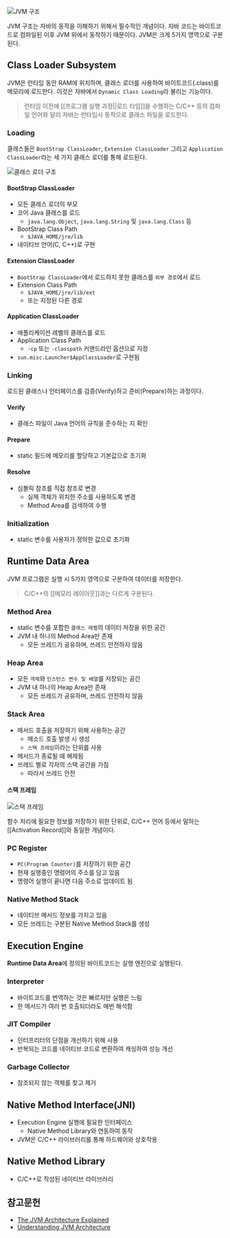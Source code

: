 
![JVM 구조](https://www.javainterviewpoint.com/java-virtual-machine-architecture-in-java/jvm-architecture/)

JVM 구조는 자바의 동작을 이해하기 위해서 필수적인 개념이다. 자바 코드는 바이트코드로 컴파일된 이후 JVM 위에서 동작하기 때문이다. JVM은 크게 5가지 영역으로 구분된다.

Class Loader Subsystem
---

JVM은 런타임 동안 RAM에 위치하며, 클래스 로더를 사용하여 바이트코드(.class)를 메모리에 로드한다. 이것은 자바에서 `Dynamic Class Loading`라 불리는 기능이다.

> 런타임 이전에 [[프로그램 실행 과정||로드 타임]]을 수행하는 C/C++ 등의 컴파일 언어와 달리 자바는 런타임시 동적으로 클래스 파일을 로드한다.

### Loading

클래스들은 `BootStrap ClassLoader`, `Extension ClassLoader` 그리고 `Application ClassLoader`라는 세 가지 클래스 로더를 통해 로드된다.

![클래스 로더 구조](https://miro.medium.com/v2/resize:fit:1280/0*MCf4PciEbMGwOL6L)

#### BootStrap ClassLoader

- 모든 클래스 로더의 부모
- 코어 Java 클래스를 로드
	- `java.lang.Object`, `java.lang.String` 및 `java.lang.Class` 등
- BootStrap Class Path
	- `$JAVA_HOME/jre/lib`
- 네이티브 언어(C, C++)로 구현

#### Extension ClassLoader

- `BootStrap ClassLoader`에서 로드하지 못한 클래스를 `외부 경로`에서 로드
- Extension Class Path
	- `$JAVA_HOME/jre/lib/ext`
	- 또는 지정된 다른 경로

#### Application ClassLoader

- 애플리케이션 레벨의 클래스를 로드
- Application Class Path
	- `-cp` 또는 `-classpath` 커맨드라인 옵션으로 지정
- `sun.misc.Launcher$AppClassLoader`로 구현됨

### Linking

로드된 클래스나 인터페이스를 검증(Verify)하고 준비(Prepare)하는 과정이다.

#### Verify

- 클래스 파일이 Java 언어의 규칙을 준수하는 지 확인

#### Prepare

- static 필드에 메모리를 할당하고 기본값으로 초기화

#### Resolve

- 심볼릭 참조를 직접 참조로 변경
	- 실제 객체가 위치한 주소를 사용하도록 변경
	- Method Area를 검색하여 수행

### Initialization

- static 변수를 사용자가 정의한 값으로 초기화

Runtime Data Area
---

JVM 프로그램은 실행 시 5가지 영역으로 구분하여 데이터를 저장한다.

> C/C++의 [[메모리 레이아웃]]과는 다르게 구분된다.

### Method Area

- static 변수를 포함한 `클래스 레벨`의 데이터 저장을 위한 공간
- JVM 내 하나의 Method Area만 존재
	- 모든 쓰레드가 공유하며, 쓰레드 안전하지 않음

### Heap Area

- 모든 `객체`와 `인스턴스 변수 및 배열`를 저장되는 공간
- JVM 내 하나의 Heap Area만 존재
	- 모든 쓰레드가 공유하며, 쓰레드 안전하지 않음

### Stack Area

- 메서드 호출을 저장하기 위해 사용하는 공간
	- 메소드 호출 발생 시 생성
	- `스택 프레임`이라는 단위를 사용
- 메서드가 종료될 때 해제됨
- 쓰레드 별로 각자의 스택 공간을 가짐
	- 따라서 쓰레드 안전

#### 스택 프레임

![스택 프레임](https://miro.medium.com/v2/resize:fit:754/0*9GyWqgKUyoo-F2_g)

함수 처리에 필요한 정보를 저장하기 위한 단위로, C/C++ 언어 등에서 말하는 [[Activation Record]]와 동일한 개념이다.

### PC Register

- `PC(Program Counter)`를 저장하기 위한 공간
- 현재 실행중인 명령어의 주소를 담고 있음
- 명령어 실행이 끝나면 다음 주소로 업데이트 됨

### Native Method Stack

- 네이티브 메서드 정보를 가지고 있음
- 모든 쓰레드는 구분된 Native Method Stack를 생성

Execution Engine
---

**Runtime Data Area**에 정의된 바이트코드는 실행 엔진으로 실행된다.

### Interpreter

- 바이트코드를 번역하는 것은 빠르지만 실행은 느림
- 한 메서드가 여러 번 호출되더라도 매번 해석함

### JIT Compiler

- 인터프리터의 단점을 개선하기 위해 사용
- 반복되는 코드를 네이티브 코드로 변환하여 캐싱하여 성능 개선

### Garbage Collector

- 참조되지 않는 객체를 찾고 제거

Native Method Interface(JNI)
---

- Execution Engine 실행에 필요한 인터페이스
	- Native Method Library와 연동하여 동작
- JVM은 C/C++ 라이브러리를 통해 하드웨어와 상호작용

Native Method Library
---

- C/C++로 작성된 네이티브 라이브러리

참고문헌
---

- [The JVM Architecture Explained](https://dzone.com/articles/jvm-architecture-explained)
- [Understanding JVM Architecture](https://medium.com/platform-engineer/understanding-jvm-architecture-22c0ddf09722)